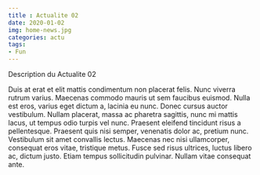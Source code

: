 ```yaml
---
title : Actualite 02
date: 2020-01-02
img: home-news.jpg
categories: actu
tags:
- Fun
---
```


Description du Actualite 02

Duis at erat et elit mattis condimentum non placerat felis. Nunc viverra rutrum varius. Maecenas commodo mauris ut sem faucibus euismod. Nulla est eros, varius eget dictum a, lacinia eu nunc. Donec cursus auctor vestibulum. Nullam placerat, massa ac pharetra sagittis, nunc mi mattis lacus, ut tempus odio turpis vel nunc. Praesent eleifend tincidunt risus a pellentesque. Praesent quis nisi semper, venenatis dolor ac, pretium nunc. Vestibulum sit amet convallis lectus. Maecenas nec nisi ullamcorper, consequat eros vitae, tristique metus. Fusce sed risus ultrices, luctus libero ac, dictum justo. Etiam tempus sollicitudin pulvinar. Nullam vitae consequat ante. 